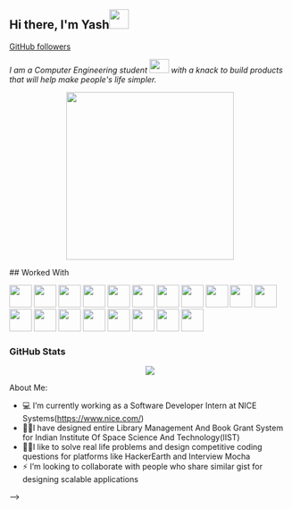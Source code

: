 ## Hi there, I'm Yash<img src="https://raw.githubusercontent.com/TheDudeThatCode/TheDudeThatCode/master/Assets/Hi.gif" width=35 height=35> 
[GitHub followers](https://img.shields.io/github/followers/yashagarwal1999?style=social)

<p>
 <em>
    I am a Computer Engineering student <img src="https://raw.githubusercontent.com/TheDudeThatCode/TheDudeThatCode/master/Assets/Developer.gif" width=35 height=25> with a knack to build products that will help make people's life simpler. 
 </em>
  </p>

<p align="center">
 <img height="300" width="300" src="https://cdn.dribbble.com/users/926537/screenshots/4502924/python-2.gif" />
 </p>
## Worked With
<!--NodeJS-->
<p>
<code><img height="40" src="https://img.shields.io/badge/node.js%20-%2343853D.svg?&style=for-the-badge&logo=node.js&logoColor=white" /></code>
<!--Express-->
<code><img height="40" src="https://img.shields.io/badge/express.js%20-%23404d59.svg?&style=for-the-badge" /></code>
<!--React-->
<code><img height="40" src="https://img.shields.io/badge/react%20-%2320232a.svg?&style=for-the-badge&logo=react&logoColor=%2361DAFB" /></code>
<!--Python-->
<code><img height="40" src="https://img.shields.io/badge/python-%233776AB.svg?&style=flat-square&logo=python&logoColor=white" /></code>
<!--C++-->
<code><img height="40" src="https://img.shields.io/badge/c++%20-%2300599C.svg?&style=for-the-badge&logo=c%2B%2B&logoColor=white" /></code>
<!--Java-->
<code><img height="40" src="https://img.shields.io/badge/java-%23ED8B00.svg?&style=for-the-badge&logo=java&logoColor=white" /></code>
<!--C-->
<code><img height="40" src="https://img.shields.io/badge/c%20-%2300599C.svg?&style=for-the-badge&logo=c&logoColor=white" /></code>
<!--Flutter-->
<code><img height="40" src="https://img.shields.io/badge/Flutter%20-%2302569B.svg?&style=for-the-badge&logo=Flutter&logoColor=white" /></code>
<!--Android-->
<code><img height="40" src="https://img.shields.io/badge/Android-3DDC84?logo=android&logoColor=white&style=for-the-badge" /></code>
<!--Dart-->
<code><img height="40" src="https://img.shields.io/badge/dart-%230175C2.svg?&style=for-the-badge&logo=dart&logoColor=white" /></code>
<!--PHP-->
<code><img height="40" src="https://img.shields.io/badge/php-%23777BB4.svg?&style=for-the-badge&logo=php&logoColor=white" /></code>
<!--HTML-->
<code><img height="40" src="https://img.shields.io/badge/html5%20-%23E34F26.svg?&style=for-the-badge&logo=html5&logoColor=white" /></code>
<!--CSS-->
<code><img height="40" src="https://img.shields.io/badge/css3%20-%231572B6.svg?&style=for-the-badge&logo=css3&logoColor=white" /></code>
<!--JS-->
<code><img height="40" src="https://img.shields.io/badge/javascript%20-%23323330.svg?&style=for-the-badge&logo=javascript&logoColor=%23F7DF1E" /></code>
<!--Bootstrap-->
<code><img height="40" src="https://img.shields.io/badge/bootstrap%20-%23563D7C.svg?&style=for-the-badge&logo=bootstrap&logoColor=white" /></code>
<!--Material Ui-->
<code><img height="40" src="https://img.shields.io/badge/material%20ui%20-%230081CB.svg?&style=for-the-badge&logo=material-ui&logoColor=white" /></code>
<!--JQUERY-->
<code><img height="40" src="https://img.shields.io/badge/jquery%20-%230769AD.svg?&style=for-the-badge&logo=jquery&logoColor=white" /></code>
<!--MYSQL-->
<code><img height="40" src="https://img.shields.io/badge/mysql-%2300f.svg?&style=for-the-badge&logo=mysql&logoColor=white" /></code>
<!--MongoDB-->
<code><img height="40" src="https://img.shields.io/badge/MongoDB-%234ea94b.svg?&style=for-the-badge&logo=mongodb&logoColor=white" /></code>
</p>


### GitHub Stats
<p align="center">
  <a href="https://github.com/yashagarwal1999">
    <img src="https://github-readme-stats-aj8vj7k8x.vercel.app/api?username=yashagarwal1999&show_icons=true&title_color=ffc857&icon_color=8ac926&text_color=daf7dc&bg_color=151515&count_private=true&include_all_commits=true"/>
  </a>
  </p>

About Me:

- 💻 I’m currently working as a Software Developer Intern at NICE Systems(https://www.nice.com/)
- 👨‍💻I have designed entire Library Management And Book Grant System for Indian Institute Of Space Science And Technology(IIST)
- 👨‍💻I like to solve real life problems and design competitive coding questions for platforms like HackerEarth and Interview Mocha
- ⚡ I’m looking to collaborate  with people who share similar gist for designing scalable applications
<!-- - 💬 Ask me about ...- 📫 How to reach me: ...- 😄 Pronouns: ... - ⚡ Fun fact: ... -->
-->
